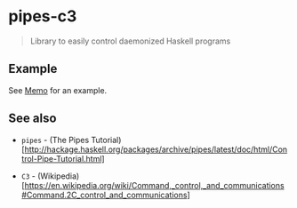 pipes-c3
========

> Library to easily control daemonized Haskell programs

Example
-------

See [Memo](https://github.com/scvalex/pipes-c3/blob/master/Memo.hs)
for an example.

See also
--------

 - `pipes` - (The Pipes Tutorial)[http://hackage.haskell.org/packages/archive/pipes/latest/doc/html/Control-Pipe-Tutorial.html]

 - `C3` - (Wikipedia)[https://en.wikipedia.org/wiki/Command,_control,_and_communications#Command.2C_control_and_communications]
